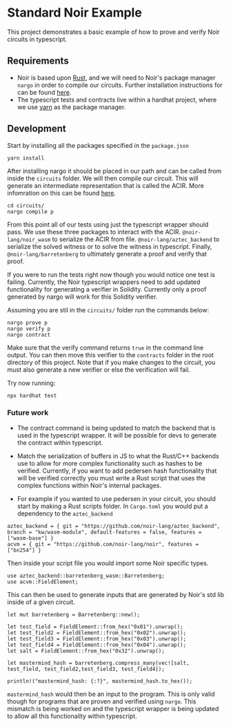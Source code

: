 # Standard Noir Example

This project demonstrates a basic example of how to prove and verify Noir circuits in typescript. 

## Requirements

- Noir is based upon [Rust](https://www.rust-lang.org/tools/install), and we will need to Noir's package manager `nargo` in order to compile our circuits. Further installation instructions for can be found [here](https://noir-lang.github.io/book/getting_started/install.html).
- The typescript tests and contracts live within a hardhat project, where we use [yarn](https://classic.yarnpkg.com/lang/en/docs/install/#mac-stable) as the package manager. 

## Development

Start by installing all the packages specified in the `package.json`

```shell
yarn install
```

After installing nargo it should be placed in our path and can be called from inside the `circuits` folder. We will then compile our circuit. This will generate an intermediate representation that is called the ACIR. More infomration on this can be found [here](https://noir-lang.github.io/book/acir.html).  

```shell
cd circuits/
nargo compile p
```

From this point all of our tests using just the typescript wrapper should pass. We use these three packages to interact with the ACIR. `@noir-lang/noir_wasm` to serialize the ACIR from file. `@noir-lang/aztec_backend` to serialize the solved witness or to solve the witness in typescript. Finally, `@noir-lang/barretenberg` to ultimately generate a proof and verify that proof.

If you were to run the tests right now though you would notice one test is failing. Currently, the Noir typescript wrappers need to add updated functionality for generating a verifier in Solidity. Currently only a proof generated by nargo will work for this Solidity verifier. 

Assuming you are stil in the `circuits/` folder run the commands below:

```shell
nargo prove p
nargo verify p
nargo contract
```

Make sure that the verify command returns `true` in the command line output. You can then move this verifier to the `contracts` folder in the root directory of this project. Note that if you make changes to the circuit, you must also generate a new verifier or else the verification will fail.

Try now running:

```shell
npx hardhat test
```

### Future work

- The contract command is being updated to match the backend that is used in the typescript wrapper. It will be possible for devs to generate the contract within typescript.
- Match the serialization of buffers in JS to what the Rust/C++ backends use to allow for more complex functionality such as hashes to be verified. Currently, if you want to add pedersen hash functionality that will be verified correctly you must write a Rust script that uses the complex functions within Noir's internal packages. 

- For example if you wanted to use pedersen in your circuit, you should start by making a Rust scripts folder. In `Cargo.toml` you would put a dependency to the `aztec_backend`
    
```
aztec_backend = { git = "https://github.com/noir-lang/aztec_backend", branch = "kw/wasm-module", default-features = false, features = ["wasm-base"] }
acvm = { git = "https://github.com/noir-lang/noir", features = ["bn254"] }
```
Then inside your script file you would import some Noir specific types. 
```
use aztec_backend::barretenberg_wasm::Barretenberg;
use acvm::FieldElement;
```

This can then be used to generate inputs that are generated by Noir's std lib inside of a given circuit.

```
let mut barretenberg = Barretenberg::new();

let test_field = FieldElement::from_hex("0x01").unwrap();
let test_field2 = FieldElement::from_hex("0x02").unwrap();
let test_field3 = FieldElement::from_hex("0x03").unwrap();
let test_field4 = FieldElement::from_hex("0x04").unwrap();
let salt = FieldElement::from_hex("0x32").unwrap();

let mastermind_hash = barretenberg.compress_many(vec![salt, test_field, test_field2,test_field3, test_field4]);

println!("mastermind_hash: {:?}", mastermind_hash.to_hex());
```
`mastermind_hash` would then be an input to the program. This is only valid though for programs that are proven and verified using `nargo`. This mismatch is being worked on and the typescript wrapper is being updated to allow all this functionality within typescript.
